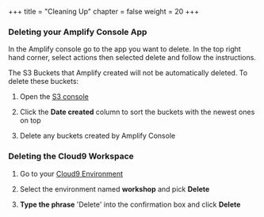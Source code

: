 +++
title = "Cleaning Up"
chapter = false
weight = 20
+++

### Deleting your Amplify Console App

In the Amplify console go to the app you want to delete. In the top right hand corner, select actions then selected delete and follow the instructions.

The S3 Buckets that Amplify created will not be automatically deleted. To delete these buckets:

1. Open the [S3 console](https://s3.console.aws.amazon.com/s3/home) 

2. Click the **Date created** column to sort the buckets with the newest ones on top

3. Delete any buckets created by Amplify Console


### Deleting the Cloud9 Workspace

1. Go to your [Cloud9 Environment](https://us-east-1.console.aws.amazon.com/cloud9/home)

2. Select the environment named **workshop** and pick **Delete**

3. **Type the phrase** 'Delete' into the confirmation box and click **Delete**
